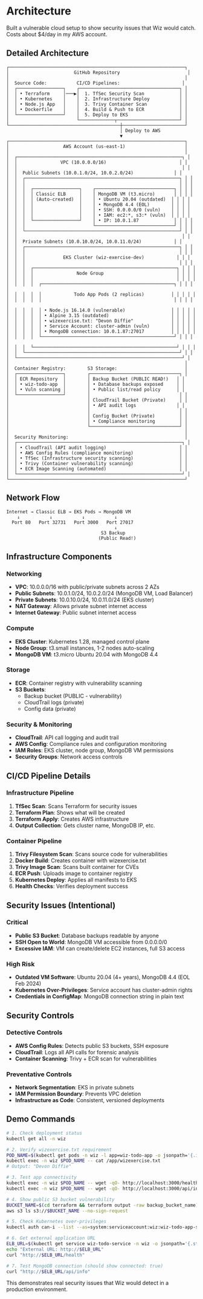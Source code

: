 # Architecture

Built a vulnerable cloud setup to show security issues that Wiz would catch. Costs about $4/day in my AWS account.

## Detailed Architecture

```
┌─────────────────────────────────────────────────────────────────┐
│                        GitHub Repository                         │
│                                                                 │
│  Source Code:           CI/CD Pipelines:                       │
│  ┌─────────────────┐    ┌─────────────────────────────────────┐ │
│  │ • Terraform     │───▶│  1. TfSec Security Scan             │ │
│  │ • Kubernetes    │    │  2. Infrastructure Deploy           │ │
│  │ • Node.js App   │    │  3. Trivy Container Scan            │ │
│  │ • Dockerfile    │    │  4. Build & Push to ECR             │ │
│  └─────────────────┘    │  5. Deploy to EKS                   │ │
│                         └─────────────┬───────────────────────┘ │
└─────────────────────────────────────────┼───────────────────────┘
                                          │ Deploy to AWS
                                          ▼
┌─────────────────────────────────────────────────────────────────┐
│                    AWS Account (us-east-1)                      │
│                                                                 │
│  ┌─────────────────────────────────────────────────────────────┐ │
│  │                VPC (10.0.0.0/16)                           │ │
│  │                                                             │ │
│  │  Public Subnets (10.0.1.0/24, 10.0.2.0/24)               │ │
│  │  ┌─────────────────────────────────────────────────────────┐ │ │
│  │  │                                                         │ │ │
│  │  │  ┌─────────────────┐    ┌─────────────────────────────┐ │ │ │
│  │  │  │ Classic ELB     │    │ MongoDB VM (t3.micro)       │ │ │ │
│  │  │  │ (Auto-created)  │    │ • Ubuntu 20.04 (outdated)  │ │ │ │
│  │  │  │                 │    │ • MongoDB 4.4 (EOL)        │ │ │ │
│  │  │  │                 │    │ • SSH: 0.0.0.0/0 (vuln)    │ │ │ │
│  │  │  │                 │    │ • IAM: ec2:*, s3:* (vuln)  │ │ │ │
│  │  │  └─────────────────┘    │ • IP: 10.0.1.87             │ │ │ │
│  │  │                         └─────────────────────────────┘ │ │ │
│  │  └─────────────────────────────────────────────────────────┘ │ │
│  │                                                             │ │
│  │  Private Subnets (10.0.10.0/24, 10.0.11.0/24)            │ │
│  │  ┌─────────────────────────────────────────────────────────┐ │ │
│  │  │                                                         │ │ │
│  │  │              EKS Cluster (wiz-exercise-dev)            │ │ │
│  │  │                                                         │ │ │
│  │  │  ┌─────────────────────────────────────────────────────┐ │ │ │
│  │  │  │                Node Group                           │ │ │ │
│  │  │  │                                                     │ │ │ │
│  │  │  │  ┌─────────────────────────────────────────────────┐ │ │ │ │
│  │  │  │  │            Todo App Pods (2 replicas)          │ │ │ │ │
│  │  │  │  │                                                 │ │ │ │ │
│  │  │  │  │ • Node.js 16.14.0 (vulnerable)                 │ │ │ │ │
│  │  │  │  │ • Alpine 3.15 (outdated)                       │ │ │ │ │
│  │  │  │  │ • wizexercise.txt: "Devon Diffie"              │ │ │ │ │
│  │  │  │  │ • Service Account: cluster-admin (vuln)        │ │ │ │ │
│  │  │  │  │ • MongoDB connection: 10.0.1.87:27017          │ │ │ │ │
│  │  │  │  └─────────────────────────────────────────────────┘ │ │ │ │
│  │  │  └─────────────────────────────────────────────────────┘ │ │ │
│  │  └─────────────────────────────────────────────────────────┘ │ │
│  └─────────────────────────────────────────────────────────────┘ │
│                                                                 │
│  Container Registry:        S3 Storage:                         │
│  ┌─────────────────┐        ┌─────────────────────────────────┐ │
│  │ ECR Repository  │        │ Backup Bucket (PUBLIC READ!)   │ │
│  │ • wiz-todo-app  │        │ • Database backups exposed     │ │
│  │ • Vuln scanning │        │ • Public list/read policy      │ │
│  └─────────────────┘        │                                 │ │
│                             │ CloudTrail Bucket (Private)     │ │
│                             │ • API audit logs               │ │
│                             │                                 │ │
│                             │ Config Bucket (Private)         │ │
│                             │ • Compliance monitoring         │ │
│                             └─────────────────────────────────┘ │
│                                                                 │
│  Security Monitoring:                                           │
│  ┌─────────────────────────────────────────────────────────────┐ │
│  │ • CloudTrail (API audit logging)                           │ │
│  │ • AWS Config Rules (compliance monitoring)                 │ │
│  │ • TfSec (Infrastructure security scanning)                 │ │
│  │ • Trivy (Container vulnerability scanning)                 │ │
│  │ • ECR Image Scanning (automated)                           │ │
│  └─────────────────────────────────────────────────────────────┘ │
└─────────────────────────────────────────────────────────────────┘
```

## Network Flow

```
Internet → Classic ELB → EKS Pods → MongoDB VM
    ↓           ↓           ↓           ↓
  Port 80   Port 32731   Port 3000   Port 27017
                                        ↓
                                   S3 Backup
                                  (Public Read!)
```
## Infrastructure Components

### Networking
- **VPC**: 10.0.0.0/16 with public/private subnets across 2 AZs
- **Public Subnets**: 10.0.1.0/24, 10.0.2.0/24 (MongoDB VM, Load Balancer)
- **Private Subnets**: 10.0.10.0/24, 10.0.11.0/24 (EKS cluster)
- **NAT Gateway**: Allows private subnet internet access
- **Internet Gateway**: Public subnet internet access

### Compute
- **EKS Cluster**: Kubernetes 1.28, managed control plane
- **Node Group**: t3.small instances, 1-2 nodes auto-scaling
- **MongoDB VM**: t3.micro Ubuntu 20.04 with MongoDB 4.4

### Storage
- **ECR**: Container registry with vulnerability scanning
- **S3 Buckets**: 
  - Backup bucket (PUBLIC - vulnerability)
  - CloudTrail logs (private)
  - Config data (private)

### Security & Monitoring
- **CloudTrail**: API call logging and audit trail
- **AWS Config**: Compliance rules and configuration monitoring
- **IAM Roles**: EKS cluster, node group, MongoDB VM permissions
- **Security Groups**: Network access controls

## CI/CD Pipeline Details

### Infrastructure Pipeline
1. **TfSec Scan**: Scans Terraform for security issues
2. **Terraform Plan**: Shows what will be created
3. **Terraform Apply**: Creates AWS infrastructure
4. **Output Collection**: Gets cluster name, MongoDB IP, etc.

### Container Pipeline  
1. **Trivy Filesystem Scan**: Scans source code for vulnerabilities
2. **Docker Build**: Creates container with wizexercise.txt
3. **Trivy Image Scan**: Scans built container for CVEs
4. **ECR Push**: Uploads image to container registry
5. **Kubernetes Deploy**: Applies all manifests to EKS
6. **Health Checks**: Verifies deployment success

## Security Issues (Intentional)

### Critical
- **Public S3 Bucket**: Database backups readable by anyone
- **SSH Open to World**: MongoDB VM accessible from 0.0.0.0/0
- **Excessive IAM**: VM can create/delete EC2 instances, full S3 access

### High Risk
- **Outdated VM Software**: Ubuntu 20.04 (4+ years), MongoDB 4.4 (EOL Feb 2024)
- **Kubernetes Over-Privileges**: Service account has cluster-admin rights
- **Credentials in ConfigMap**: MongoDB connection string in plain text

## Security Controls

### Detective Controls
- **AWS Config Rules**: Detects public S3 buckets, SSH exposure
- **CloudTrail**: Logs all API calls for forensic analysis
- **Container Scanning**: Trivy + ECR scan for vulnerabilities

### Preventative Controls
- **Network Segmentation**: EKS in private subnets
- **IAM Permission Boundary**: Prevents VPC deletion
- **Infrastructure as Code**: Consistent, versioned deployments
## Demo Commands

```bash
# 1. Check deployment status
kubectl get all -n wiz

# 2. Verify wizexercise.txt requirement
POD_NAME=$(kubectl get pods -n wiz -l app=wiz-todo-app -o jsonpath='{.items[0].metadata.name}')
kubectl exec -n wiz $POD_NAME -- cat /app/wizexercise.txt
# Output: "Devon Diffie"

# 3. Test app connectivity
kubectl exec -n wiz $POD_NAME -- wget -qO- http://localhost:3000/health
kubectl exec -n wiz $POD_NAME -- wget -qO- http://localhost:3000/api/info

# 4. Show public S3 bucket vulnerability
BUCKET_NAME=$(cd terraform && terraform output -raw backup_bucket_name)
aws s3 ls s3://$BUCKET_NAME --no-sign-request

# 5. Check Kubernetes over-privileges
kubectl auth can-i --list --as=system:serviceaccount:wiz:wiz-todo-app-sa | head -10

# 6. Get external application URL
ELB_URL=$(kubectl get service wiz-todo-service -n wiz -o jsonpath='{.status.loadBalancer.ingress[0].hostname}')
echo "External URL: http://$ELB_URL"
curl "http://$ELB_URL/health"

# 7. Test MongoDB connection (should show connected: true)
curl "http://$ELB_URL/api/info"
```

This demonstrates real security issues that Wiz would detect in a production environment.